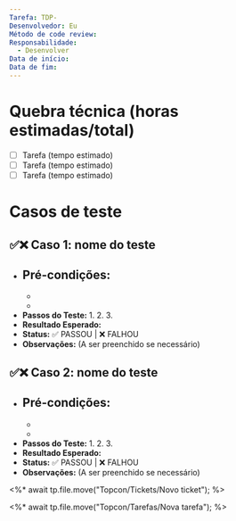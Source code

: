```yaml
---
Tarefa: TDP-
Desenvolvedor: Eu
Método de code review: 
Responsabilidade:
  - Desenvolver
Data de início: 
Data de fim:
---
```

# Quebra técnica (horas estimadas/total)

- [ ] Tarefa (tempo estimado)
- [ ] Tarefa (tempo estimado)
- [ ] Tarefa (tempo estimado) 

# Casos de teste

## ✅❌ Caso 1: nome do teste

- **Pré-condições:**
    - 
    - 
    - 
- **Passos do Teste:**
    1. 
    2. 
    3. 
- **Resultado Esperado:** 
- **Status:** ✅ PASSOU | ❌ FALHOU
- **Observações:** (A ser preenchido se necessário)

## ✅❌ Caso 2: nome do teste

- **Pré-condições:**
    - 
    - 
    - 
- **Passos do Teste:**
    1. 
    2. 
    3. 
- **Resultado Esperado:** 
- **Status:** ✅ PASSOU | ❌ FALHOU
- **Observações:** (A ser preenchido se necessário)

<%* 
await tp.file.move("Topcon/Tickets/Novo ticket");
%>


<%* 
await tp.file.move("Topcon/Tarefas/Nova tarefa");
%>

